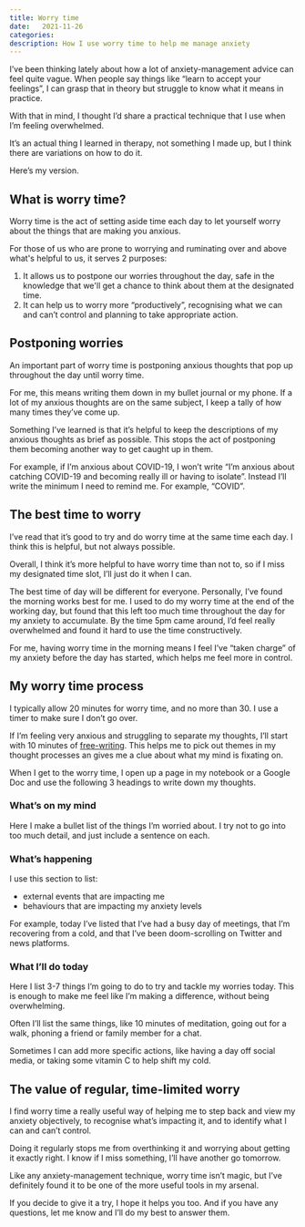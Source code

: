 ```yaml
---
title: Worry time
date:   2021-11-26
categories:
description: How I use worry time to help me manage anxiety
---
```


I’ve been thinking lately about how a lot of anxiety-management advice can feel quite vague. When people say things like “learn to accept your feelings”, I can grasp that in theory but struggle to know what it means in practice.

With that in mind, I thought I’d share a practical technique that I use when I’m feeling overwhelmed. 

It’s an actual thing I learned in therapy, not something I made up, but I think there are variations on how to do it. 

Here’s my version.

## What is worry time?

Worry time is the act of setting aside time each day to let yourself worry about the things that are making you anxious.

For those of us who are prone to worrying and ruminating over and above what's helpful to us, it serves 2 purposes:

1. It allows us to postpone our worries throughout the day, safe in the knowledge that we'll get a chance to think about them at the designated time.
2. It can help us to worry more “productively”, recognising what we can and can’t control and planning to take appropriate action.

## Postponing worries

An important part of worry time is postponing anxious thoughts that pop up throughout the day until worry time. 

For me, this means writing them down in my bullet journal or my phone. If a lot of my anxious thoughts are on the same subject, I keep a tally of how many times they’ve come up.

Something I’ve learned is that it’s helpful to keep the descriptions of my anxious thoughts as brief as possible. This stops the act of postponing them becoming another way to get caught up in them.

For example, if I’m anxious about COVID-19, I won’t write “I’m anxious about catching COVID-19 and becoming really ill or having to isolate”. Instead I’ll write the minimum I need to remind me. For example, “COVID”.

## The best time to worry

I’ve read that it’s good to try and do worry time at the same time each day. I think this is helpful, but not always possible. 

Overall, I think it’s more helpful to have worry time than not to, so if I miss my designated time slot, I’ll just do it when I can.

The best time of day will be different for everyone. Personally, I’ve found the morning works best for me. I used to do my worry time at the end of the working day, but found that this left too much time throughout the day for my anxiety to accumulate. By the time 5pm came around, I’d feel really overwhelmed and found it hard to use the time constructively. 

For me, having worry time in the morning means I feel I’ve “taken charge” of my anxiety before the day has started, which helps me feel more in control.

## My worry time process

I typically allow 20 minutes for worry time, and no more than 30. I use a timer to make sure I don’t go over.

If I’m feeling very anxious and struggling to separate my thoughts, I’ll start with 10 minutes of [free-writing](https://www.verywellmind.com/journaling-a-great-tool-for-coping-with-anxiety-3144672#freewriting). This helps me to pick out themes in my thought processes an gives me a clue about what my mind is fixating on.

When I get to the worry time, I open up a page in my notebook or a Google Doc and use the following 3 headings to write down my thoughts.

### What’s on my mind

Here I make a bullet list of the things I’m worried about. I try not to go into too much detail, and just include a sentence on each.

### What’s happening

I use this section to list:

- external events that are impacting me
- behaviours that are impacting my anxiety levels

For example, today I’ve listed that I’ve had a busy day of meetings, that I’m recovering from a cold, and that I’ve been doom-scrolling on Twitter and news platforms.

### What I’ll do today

Here I list 3-7 things I’m going to do to try and tackle my worries today. This is enough to make me feel like I’m making a difference, without being overwhelming. 

Often I’ll list the same things, like 10 minutes of meditation, going out for a walk, phoning a friend or family member for a chat. 

Sometimes I can add more specific actions, like having a day off social media, or taking some vitamin C to help shift my cold. 

## The value of regular, time-limited worry

I find worry time a really useful way of helping me to step back and view my anxiety objectively, to recognise what’s impacting it, and to identify what I can and can’t control.

Doing it regularly stops me from overthinking it and worrying about getting it exactly right. I know if I miss something, I’ll have another go tomorrow. 

Like any anxiety-management technique, worry time isn’t magic, but I’ve definitely found it to be one of the more useful tools in my arsenal.

If you decide to give it a try, I hope it helps you too. And if you have any questions, let me know and I’ll do my best to answer them. 

